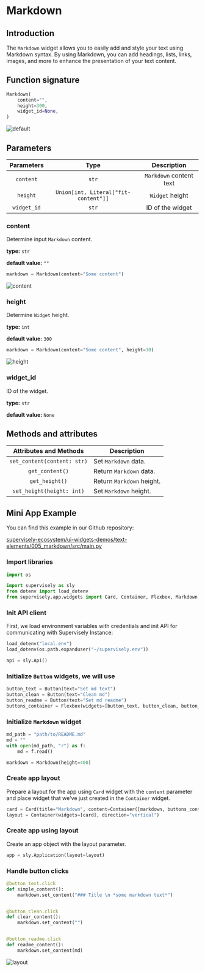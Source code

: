 # Markdown

## Introduction

The `Markdown` widget allows you to easily add and style your text using Markdown syntax. By using Markdown, you can add headings, lists, links, images, and more to enhance the presentation of your text content.

## Function signature

```python
Markdown(
    content="",
    height=300,
    widget_id=None,
)
```

![default](https://user-images.githubusercontent.com/120389559/224316390-de355f21-bf5b-4dca-9619-43cc523562f9.png)

## Parameters

| Parameters  |                 Type                 |       Description       |
| :---------: | :----------------------------------: | :---------------------: |
|  `content`  |                `str`                 | `Markdown` content text |
|  `height`   | `Union[int, Literal["fit-content"]]` |     `Widget` height     |
| `widget_id` |                `str`                 |    ID of the widget     |

### content

Determine input `Markdown` content.

**type:** `str`

**default value:** `""`

```python
markdown = Markdown(content="Some content")
```

![content](https://user-images.githubusercontent.com/120389559/224316855-4dd7d72a-3818-44f5-bc74-7a83ac1a82ab.png)

### height

Determine `Widget` height.

**type:** `int`

**default value:** `300`

```python
markdown = Markdown(content="Some content", height=30)
```

![height](https://user-images.githubusercontent.com/120389559/224317474-e94ef7c0-39f2-42db-b7d6-5a105d84e11b.png)

### widget_id

ID of the widget.

**type:** `str`

**default value:** `None`

## Methods and attributes

|   Attributes and Methods    | Description               |
| :-------------------------: | ------------------------- |
| `set_content(content: str)` | Set `Markdown` data.      |
|       `get_content()`       | Return `Markdown` data.   |
|       `get_height()`        | Return `Markdown` height. |
|  `set_height(height: int)`  | Set `Markdown` height.    |

## Mini App Example

You can find this example in our Github repository:

[supervisely-ecosystem/ui-widgets-demos/text-elements/005_markdown/src/main.py](https://github.com/supervisely-ecosystem/ui-widgets-demos/blob/master/text%20elements/005\_markdown/src/main.py)

### Import libraries

```python
import os

import supervisely as sly
from dotenv import load_dotenv
from supervisely.app.widgets import Card, Container, Flexbox, Markdown, Button
```

### Init API client

First, we load environment variables with credentials and init API for communicating with Supervisely Instance:

```python
load_dotenv("local.env")
load_dotenv(os.path.expanduser("~/supervisely.env"))

api = sly.Api()
```

### Initialize `Button` widgets, we will use

```python
button_text = Button(text="Set md text")
button_clean = Button(text="Clean md")
button_readme = Button(text="Set md readme")
buttons_container = Flexbox(widgets=[button_text, button_clean, button_readme])
```

### Initialize `Markdown` widget

```python
md_path = "path/to/README.md"
md = ""
with open(md_path, "r") as f:
    md = f.read()

markdown = Markdown(height=400)
```

### Create app layout

Prepare a layout for the app using `Card` widget with the `content` parameter and place widget that we've just created in the `Container` widget.

```python
card = Card(title="Markdown", content=Container([markdown, buttons_container]))
layout = Container(widgets=[card], direction="vertical")
```

### Create app using layout

Create an app object with the layout parameter.

```python
app = sly.Application(layout=layout)
```

### Handle button clicks

```python
@button_text.click
def simple_content():
    markdown.set_content("### Title \n *some markdown text*")


@button_clean.click
def clear_content():
    markdown.set_content("")


@button_readme.click
def readme_content():
    markdown.set_content(md)
```

![layout](https://user-images.githubusercontent.com/120389559/224319059-a601a2a4-fc67-4551-bf22-df3b621f9260.gif)
